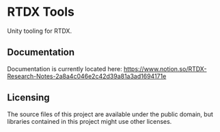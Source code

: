 # RTDX Tools

Unity tooling for RTDX.

## Documentation
Documentation is currently located here: https://www.notion.so/RTDX-Research-Notes-2a8a4c046e2c42d39a81a3ad1694171e

## Licensing
The source files of this project are available under the public domain, but libraries contained in this project might use other licenses.